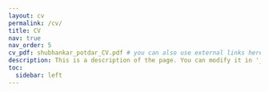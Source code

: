 ```yaml
---
layout: cv
permalink: /cv/
title: CV
nav: true
nav_order: 5
cv_pdf: shubhankar_potdar_CV.pdf # you can also use external links here
description: This is a description of the page. You can modify it in '_pages/cv.md'. You can also change or remove the top pdf download button.
toc:
  sidebar: left
---
```

